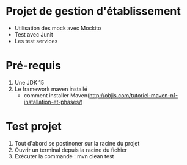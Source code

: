 # Projet de gestion d'établissement
* Utilisation des mock avec Mockito
* Test avec Junit
* Les test services

# Pré-requis
1. Une JDK 15
2. Le framework maven installé
    - comment installer Maven(http://objis.com/tutoriel-maven-n1-installation-et-phases/)

# Test projet
1. Tout d'abord se postinoner sur la racine du projet
2. Ouvrir un terminal depuis la racine du fichier
3. Exécuter la commande : mvn clean test

